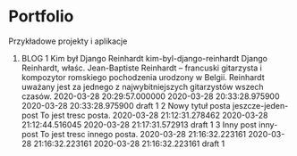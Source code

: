 # Portfolio
Przykładowe projekty i aplikacje
1. BLOG
1	Kim był Django Reinhardt	kim-byl-django-reinhardt	Django Reinhardt, właśc. Jean-Baptiste Reinhardt – francuski gitarzysta i kompozytor romskiego pochodzenia urodzony w Belgii. Reinhardt uważany jest za jednego z najwybitniejszych gitarzystów wszech czasów.	2020-03-28 20:29:57.000000	2020-03-28 20:33:28.975900	2020-03-28 20:33:28.975900	draft	1
2	Nowy tytuł posta	jeszcze-jeden-post	To jest tresc posta.	2020-03-28 21:12:31.278462	2020-03-28 21:12:44.516045	2020-03-28 21:17:31.572913	draft	1
3	Inny post	inny-post	To jest tresc innego posta.	2020-03-28 21:16:32.223161	2020-03-28 21:16:32.223161	2020-03-28 21:16:32.223161	draft	1
